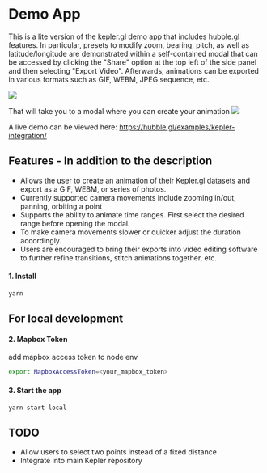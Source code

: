 # Demo App

This is a lite version of the kepler.gl demo app that includes hubble.gl features. In particular, presets to modify zoom, bearing, pitch, as well as latitude/longitude are demonstrated within a self-contained modal that can be accessed by clicking the "Share" option at the top left of the side panel and then selecting "Export Video". Afterwards, animations can be exported in various formats such as GIF, WEBM, JPEG sequence, etc.

<img src="https://user-images.githubusercontent.com/33266041/126054524-607641cf-b362-4728-98b7-e8ce8a97cd1a.png">


That will take you to a modal where you can create your animation
<img src="https://user-images.githubusercontent.com/33266041/126054581-a5f38817-5775-4fca-8901-6c25d8194458.png">

A live demo can be viewed here:
https://hubble.gl/examples/kepler-integration/

## Features - In addition to the description
- Allows the user to create an animation of their Kepler.gl datasets and export as a GIF, WEBM, or series of photos.
- Currently supported camera movements include zooming in/out, panning, orbiting a point
- Supports the ability to animate time ranges. First select the desired range before opening the modal.
- To make camera movements slower or quicker adjust the duration accordingly.
- Users are encouraged to bring their exports into video editing software to further refine transitions, stitch animations together, etc.

#### 1. Install

```sh
yarn
```

## For local development
#### 2. Mapbox Token
add mapbox access token to node env

```sh
export MapboxAccessToken=<your_mapbox_token>
```

#### 3. Start the app

```sh
yarn start-local
```

## TODO
- Allow users to select two points instead of a fixed distance
- Integrate into main Kepler repository